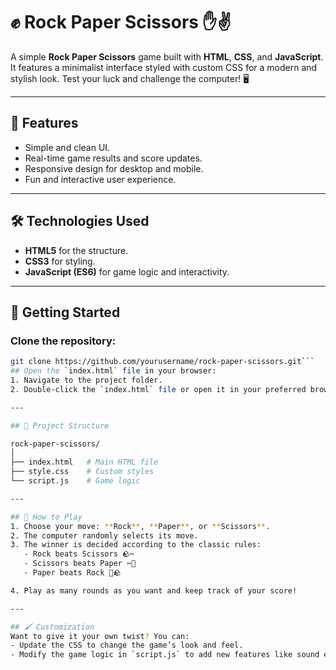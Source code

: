 # ✊ Rock Paper Scissors ✋✌  
A simple **Rock Paper Scissors** game built with **HTML**, **CSS**, and **JavaScript**. It features a minimalist interface styled with custom CSS for a modern and stylish look. Test your luck and challenge the computer! 🖥️

---

## 🎯 Features  
- Simple and clean UI.  
- Real-time game results and score updates.  
- Responsive design for desktop and mobile.  
- Fun and interactive user experience.  

---

## 🛠️ Technologies Used  
- **HTML5** for the structure.  
- **CSS3** for styling.  
- **JavaScript (ES6)** for game logic and interactivity.  

---

## 🚀 Getting Started  

### Clone the repository:  
```bash
git clone https://github.com/yourusername/rock-paper-scissors.git```
## Open the `index.html` file in your browser:  
1. Navigate to the project folder.  
2. Double-click the `index.html` file or open it in your preferred browser.  

---

## 📂 Project Structure  

rock-paper-scissors/
│
├── index.html   # Main HTML file  
├── style.css    # Custom styles  
└── script.js    # Game logic  

---

## 🌟 How to Play  
1. Choose your move: **Rock**, **Paper**, or **Scissors**.  
2. The computer randomly selects its move.  
3. The winner is decided according to the classic rules:  
   - Rock beats Scissors 🪨✂️  
   - Scissors beats Paper ✂️📄  
   - Paper beats Rock 📄🪨  

4. Play as many rounds as you want and keep track of your score!

---

## 🖌️ Customization  
Want to give it your own twist? You can:  
- Update the CSS to change the game’s look and feel.  
- Modify the game logic in `script.js` to add new features like sound effects or animations.  
